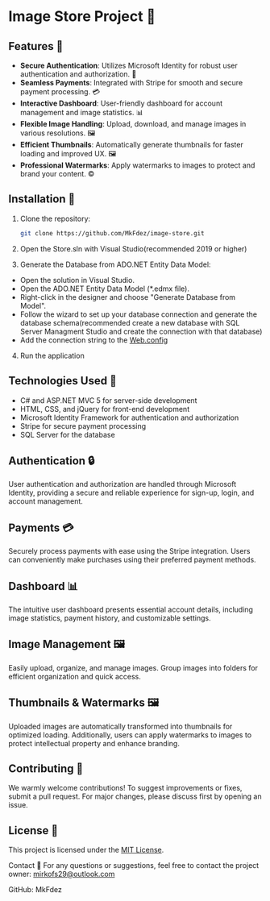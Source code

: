# Image Store Project 📸

## Features 🌟

- **Secure Authentication**: Utilizes Microsoft Identity for robust user authentication and authorization. 🔐
- **Seamless Payments**: Integrated with Stripe for smooth and secure payment processing. 💳
- **Interactive Dashboard**: User-friendly dashboard for account management and image statistics. 📊
- **Flexible Image Handling**: Upload, download, and manage images in various resolutions. 🖼️
- **Efficient Thumbnails**: Automatically generate thumbnails for faster loading and improved UX. 🖼️
- **Professional Watermarks**: Apply watermarks to images to protect and brand your content. ©️

## Installation 🚀

1. Clone the repository:
   ```sh
   git clone https://github.com/MkFdez/image-store.git
2. Open the Store.sln with Visual Studio(recommended 2019 or higher)

3. Generate the Database from ADO.NET Entity Data Model:

  - Open the solution in Visual Studio.
  - Open the ADO.NET Entity Data Model (*.edmx file).
  - Right-click in the designer and choose "Generate Database from Model".
  - Follow the wizard to set up your database connection and generate the database schema(recommended create a new database with SQL Server Managment Studio and create the connection with that database) 
  - Add the connection string to the [Web.config](Store/Web.config)
4. Run the application

## Technologies Used 🔧
- C# and ASP.NET MVC 5 for server-side development
- HTML, CSS, and jQuery for front-end development
- Microsoft Identity Framework for authentication and authorization
- Stripe for secure payment processing
- SQL Server for the database

## Authentication 🔒
User authentication and authorization are handled through Microsoft Identity, providing a secure and reliable experience for sign-up, login, and account management.

## Payments 💳
Securely process payments with ease using the Stripe integration. Users can conveniently make purchases using their preferred payment methods.

## Dashboard 📊
The intuitive user dashboard presents essential account details, including image statistics, payment history, and customizable settings.

## Image Management 🖼️
Easily upload, organize, and manage images. Group images into folders for efficient organization and quick access.

## Thumbnails & Watermarks 🖼️
Uploaded images are automatically transformed into thumbnails for optimized loading. Additionally, users can apply watermarks to images to protect intellectual property and enhance branding.

## Contributing 👥
We warmly welcome contributions! To suggest improvements or fixes, submit a pull request. For major changes, please discuss first by opening an issue.

## License 📜
This project is licensed under the [MIT License](LICENSE.md).

Contact 📧
For any questions or suggestions, feel free to contact the project owner: [mirkofs29@outlook.com](mailto:mirkofs29@outlook.com)

GitHub: MkFdez
